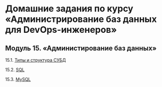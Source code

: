 # Домашние задания по курсу «Администрирование баз данных для DevOps-инженеров»


## Модуль 15. «Администирование баз данных»

15.1. [Типы и структура СУБД](https://github.com/BaryshnikovNV/netology-devops/blob/db-01-basics/BD-DEV-9/db/15.1-db-01-basics/db-01-basics.md)

15.2. [SQL](https://github.com/BaryshnikovNV/netology-devops/blob/db-02-sql/BD-DEV-9/db/15.2-db-02-sql/db-02-sql.md)

15.3. [MySQL](https://github.com/BaryshnikovNV/netology-devops/blob/db-03-mysql/BD-DEV-9/db/15.3-db-03-mysql/db-03-mysql.md)